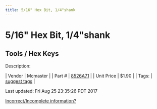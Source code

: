 ```yaml
---
title: 5/16" Hex Bit, 1/4"shank
---
```


# 5/16" Hex Bit, 1/4"shank
## Tools / Hex Keys
Description: 	 

| Vendor | Mcmaster | 
| Part # | [8526A71](https://www.mcmaster.com/#8526A71) | 
| Unit Price | $1.90 | 
| Tags: | [suggest tags](https://docs.google.com/forms/d/e/1FAIpQLSeWyY8v3RgOty-MyWmh9U0iivNYN_molChYyS-0U-o-kOAv_g/viewform) | 

Last updated: Fri Aug 25 23:35:26 PDT 2017

 [Incorrect/Incomplete information?](https://docs.google.com/forms/d/e/1FAIpQLSeWyY8v3RgOty-MyWmh9U0iivNYN_molChYyS-0U-o-kOAv_g/viewform)